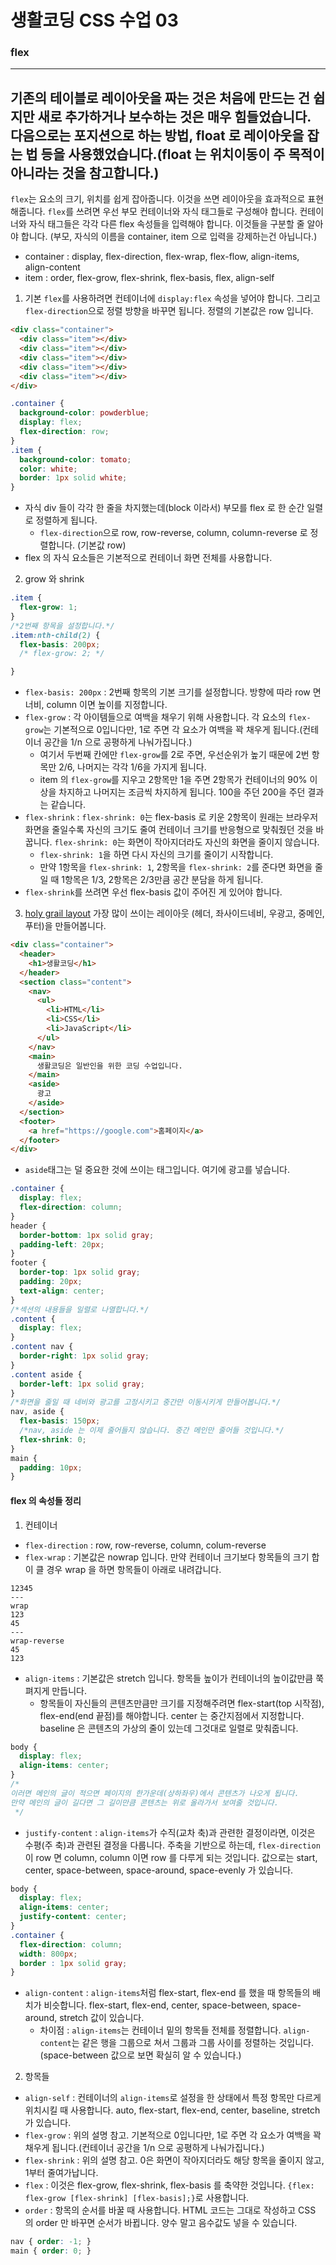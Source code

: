 # 생활코딩 CSS 수업 03
### flex
---
기존의 테이블로 레이아웃을 짜는 것은 처음에 만드는 건 쉽지만 새로 추가하거나 보수하는 것은 매우 힘들었습니다. 다음으로는 포지션으로 하는 방법, float 로 레이아웃을 잡는 법 등을 사용했었습니다.(float 는 위치이동이 주 목적이 아니라는 것을 참고합니다.)
---
`flex`는 요소의 크기, 위치를 쉽게 잡아줍니다. 이것을 쓰면 레이아웃을 효과적으로 표현해줍니다.
`flex`를 쓰려면 우선 부모 컨테이너와 자식 태그들로 구성해야 합니다. 컨테이너와 자식 태그들은 각각 다른 flex 속성들을 입력해야 합니다. 이것들을 구분할 줄 알아야 합니다. (부모, 자식의 이름을 container, item 으로 입력을 강제하는건 아닙니다.)
  - container : display, flex-direction, flex-wrap, flex-flow, align-items, align-content
  - item : order, flex-grow, flex-shrink, flex-basis, flex, align-self
1. 기본
`flex`를 사용하려면 컨테이너에 `display:flex` 속성을 넣어야 합니다. 그리고 `flex-direction`으로 정렬 방향을 바꾸면 됩니다. 정렬의 기본값은 row 입니다.
```HTML
<div class="container">
  <div class="item"></div>
  <div class="item"></div>
  <div class="item"></div>
  <div class="item"></div>
  <div class="item"></div>
</div>
```
```CSS
.container {
  background-color: powderblue;
  display: flex;
  flex-direction: row;
}
.item {
  background-color: tomato;
  color: white;
  border: 1px solid white;
}
```
- 자식 div 들이 각각 한 줄을 차지했는데(block 이라서) 부모를 flex 로 한 순간 일렬로 정렬하게 됩니다.
  - `flex-direction`으로 row, row-reverse, column, column-reverse 로 정렬합니다. (기본값 row)
- flex 의 자식 요소들은 기본적으로 컨테이너 화면 전체를 사용합니다.
2. grow 와 shrink
```CSS
.item {
  flex-grow: 1;
}
/*2번째 항목을 설정합니다.*/
.item:nth-child(2) {
  flex-basis: 200px;
  /* flex-grow: 2; */

}
```
- `flex-basis: 200px` : 2번째 항목의 기본 크기를 설정합니다. 방향에 따라 row 면 너비, column 이면 높이를 지정합니다.
- `flex-grow` : 각 아이템들으로 여백을 채우기 위해 사용합니다. 각 요소의 `flex-grow`는 기본적으로 0입니다만, 1로 주면 각 요소가 여백을 꽉 채우게 됩니다.(컨테이너 공간을 1/n 으로 공평하게 나눠가집니다.)
  - 여기서 두번째 칸에만 `flex-grow`를 2로 주면, 우선순위가 높기 때문에 2번 항목만 2/6, 나머지는 각각 1/6을 가지게 됩니다.
  - item 의 `flex-grow`를 지우고 2항목만 1을 주면 2항목가 컨테이너의 90% 이상을 차지하고 나머지는 조금씩 차지하게 됩니다. 100을 주던 200을 주던 결과는 같습니다.
- `flex-shrink` : `flex-shrink: 0`는 flex-basis 로 키운 2항목이 원래는 브라우저 화면을 줄일수록 자신의 크기도 줄여 컨테이너 크기를 반응형으로 맞춰줬던 것을 바꿉니다. `flex-shrink: 0`는 화면이 작아지더라도 자신의 화면을 줄이지 않습니다.
  - `flex-shrink: 1`을 하면 다시 자신의 크기를 줄이기 시작합니다.
  - 만약 1항목을 `flex-shrink: 1`, 2항목을 `flex-shrink: 2`를 준다면 화면을 줄일 때 1항목은 1/3, 2항목은 2/3만큼 공간 분담을 하게 됩니다.
- `flex-shrink`를 쓰려면 우선 flex-basis 값이 주어진 게 있어야 합니다.
3. [holy grail layout](https://opentutorials.org/course/2418/13526)
가장 많이 쓰이는 레이아웃 (헤더, 좌사이드네비, 우광고, 중메인, 푸터)을 만들어봅니다.
```HTML
<div class="container">
  <header>
    <h1>생활코딩</h1>
  </header>
  <section class="content">
    <nav>
      <ul>
        <li>HTML</li>
        <li>CSS</li>
        <li>JavaScript</li>
      </ul>
    </nav>
    <main>
      생활코딩은 일반인을 위한 코딩 수업입니다.
    </main>
    <aside>
      광고
    </aside>
  </section>
  <footer>
    <a href="https://google.com">홈페이지</a>
  </footer>
</div>
```
- `aside`태그는 덜 중요한 것에 쓰이는 태그입니다. 여기에 광고를 넣습니다.
```CSS
.container {
  display: flex;
  flex-direction: column;
}
header {
  border-bottom: 1px solid gray;
  padding-left: 20px;
}
footer {
  border-top: 1px solid gray;
  padding: 20px;
  text-align: center;
}
/*섹션의 내용들을 일렬로 나열합니다.*/
.content {
  display: flex;
}
.content nav {
  border-right: 1px solid gray;
}
.content aside {
  border-left: 1px solid gray;
}
/*화면을 줄일 때 네비와 광고를 고정시키고 중간만 이동시키게 만들어봅니다.*/
nav, aside {
  flex-basis: 150px;
  /*nav, aside 는 이제 줄어들지 않습니다. 중간 메인만 줄어들 것입니다.*/
  flex-shrink: 0;
}
main {
  padding: 10px;
}
```
#### flex 의 속성들 정리
1. 컨테이너
- `flex-direction` : row, row-reverse, column, colum-reverse
- `flex-wrap` : 기본값은 nowrap 입니다. 만약 컨테이너 크기보다 항목들의 크기 합이 클 경우 wrap 을 하면 항목들이 아래로 내려갑니다.
```
12345
---
wrap
123
45
---
wrap-reverse
45
123
```
- `align-items` : 기본값은 stretch 입니다. 항목들 높이가 컨테이너의 높이값만큼 쭉 펴지게 만듭니다.
  - 항목들이 자신들의 콘텐츠만큼만 크기를 지정해주려면 flex-start(top 시작점), flex-end(end 끝점)를 해야합니다. center 는 중간지점에서 지정합니다.
  baseline 은 콘텐츠의 가상의 줄이 있는데 그것대로 일렬로 맞춰줍니다.
```CSS
body {
  display: flex;
  align-items: center;
}
/*
이러면 메인의 글이 적으면 페이지의 한가운데(상하좌우)에서 콘텐츠가 나오게 됩니다.
만약 메인의 글이 길다면 그 길이만큼 콘텐츠는 위로 올라가서 보여줄 것입니다.
 */
```
- `justify-content` : `align-items`가 수직(교차 축)과 관련한 결정이라면, 이것은 수평(주 축)과 관련된 결정을 다룹니다. 주축을 기반으로 하는데, `flex-direction` 이 row 면 column, column 이면 row 를 다루게 되는 것입니다. 값으로는 start, center, space-between, space-around, space-evenly 가 있습니다.
```CSS
body {
  display: flex;
  align-items: center;
  justify-content: center;
}
.container {
  flex-direction: column;
  width: 800px;
  border : 1px solid gray;
}
```
- `align-content` : `align-items`처럼 flex-start, flex-end 를 했을 때 항목들의 배치가 비슷합니다. flex-start, flex-end, center, space-between, space-around, stretch 값이 있습니다.
  - 차이점 : `align-items`는 컨테이너 밑의 항목들 전체를 정렬합니다. `align-content`는 같은 행을 그룹으로 쳐서 그룹과 그룹 사이를 정렬하는 것입니다. (space-between 값으로 보면 확실히 알 수 있습니다.)
2. 항목들
- `align-self` : 컨테이너의 `align-items`로 설정을 한 상태에서 특정 항목만 다르게 위치시킬 때 사용합니다. auto, flex-start, flex-end, center, baseline, stretch 가 있습니다.
- `flex-grow` : 위의 설명 참고. 기본적으로 0입니다만, 1로 주면 각 요소가 여백을 꽉 채우게 됩니다.(컨테이너 공간을 1/n 으로 공평하게 나눠가집니다.)
- `flex-shrink` : 위의 설명 참고. 0은 화면이 작아지더라도 해당 항목을 줄이지 않고, 1부터 줄여가납니다.
- `flex` : 이것은 flex-grow, flex-shrink, flex-basis 를 축약한 것입니다.
`{flex: flex-grow [flex-shrink] [flex-basis];}`로 사용합니다.
- `order` : 항목의 순서를 바꿀 때 사용합니다. HTML 코드는 그대로 작성하고 CSS 의 order 만 바꾸면 순서가 바뀝니다. 양수 말고 음수값도 넣을 수 있습니다.
```CSS
nav { order: -1; }
main { order: 0; }
```
